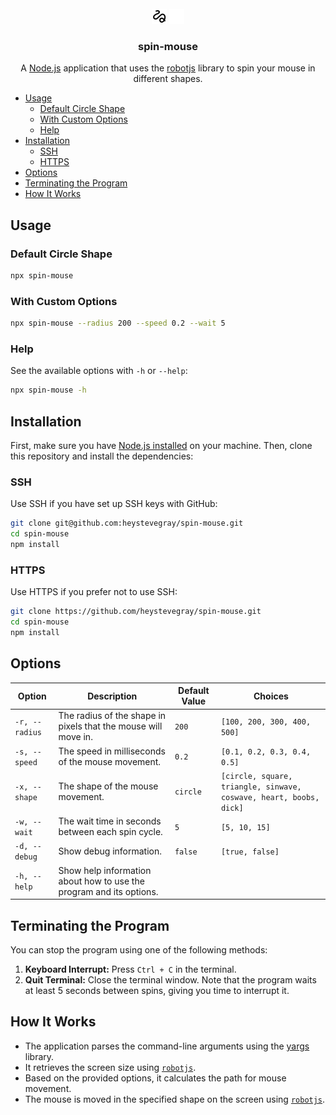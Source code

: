 <br/>

<div align="center">
  <img src="./public/logo.png#gh-light-mode-only" />
  <img src="./public/logo-white.png#gh-dark-mode-only" />
</div>
<div align="center">
  <h3>spin-mouse</h3>
  <p>A <a href="https://nodejs.org/en">Node.js</a> application that uses the <a href="https://github.com/octalmage/robotjs?tab=readme-ov-file">robotjs</a> library to spin your mouse in different shapes.</p>
</div>



- [Usage](#usage)
	- [Default Circle Shape](#default-circle-shape)
	- [With Custom Options](#with-custom-options)
	- [Help](#help)
- [Installation](#installation)
	- [SSH](#ssh)
	- [HTTPS](#https)
- [Options](#options)
- [Terminating the Program](#terminating-the-program)
- [How It Works](#how-it-works)

## Usage

### Default Circle Shape

```bash
npx spin-mouse
```

### With Custom Options

```bash
npx spin-mouse --radius 200 --speed 0.2 --wait 5
```

### Help
See the available options with `-h` or `--help`:

```bash
npx spin-mouse -h
```

## Installation

First, make sure you have [Node.js installed](https://nodejs.org/en/download/package-manager) on your machine. Then, clone this repository and install the dependencies:

### SSH
Use SSH if you have set up SSH keys with GitHub:

```bash
git clone git@github.com:heystevegray/spin-mouse.git
cd spin-mouse
npm install
```

### HTTPS
Use HTTPS if you prefer not to use SSH:

```bash
git clone https://github.com/heystevegray/spin-mouse.git
cd spin-mouse
npm install
```

## Options

| Option               | Description                                                                 | Default Value | Choices                                      |
|----------------------|-----------------------------------------------------------------------------|---------------|----------------------------------------------|
| `-r, --radius`       | The radius of the shape in pixels that the mouse will move in.             | `200`         | `[100, 200, 300, 400, 500]`                 |
| `-s, --speed`        | The speed in milliseconds of the mouse movement.                          | `0.2`         | `[0.1, 0.2, 0.3, 0.4, 0.5]`                 |
| `-x, --shape`        | The shape of the mouse movement.                                           | `circle`      | `[circle, square, triangle, sinwave, coswave, heart, boobs, dick]` |
| `-w, --wait`         | The wait time in seconds between each spin cycle.                         | `5`           | `[5, 10, 15]`                               |
| `-d, --debug`        | Show debug information.                                                   | `false`       | `[true, false]`                             |
| `-h, --help`         | Show help information about how to use the program and its options.       |               |                                              |

## Terminating the Program

You can stop the program using one of the following methods:

1. **Keyboard Interrupt:** Press `Ctrl + C` in the terminal.
2. **Quit Terminal:** Close the terminal window. Note that the program waits at least 5 seconds between spins, giving you time to interrupt it.

## How It Works

- The application parses the command-line arguments using the [yargs](https://www.npmjs.com/package/yargs) library.
- It retrieves the screen size using [`robotjs`](https://github.com/octalmage/robotjs?tab=readme-ov-file).
- Based on the provided options, it calculates the path for mouse movement.
- The mouse is moved in the specified shape on the screen using [`robotjs`](https://github.com/octalmage/robotjs?tab=readme-ov-file).

